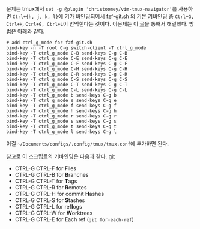문제는 tmux에서 `set -g @plugin 'christoomey/vim-tmux-navigator'`를 사용하면 `Ctrl+{h, j, k, l}`에 키가 바인딩되어서 fzf-git.sh 의 기본 키바인딩 중 `Ctrl+G, Ctrl+H`, `Ctrl+G, Ctrl+L`이 안먹힌다는 것이다. 이문제는 이 [글](https://github.com/junegunn/fzf-git.sh/issues/16#issuecomment-1249657110)을 통해서 해결했다.
방법은 아래와 같다. 
```
# add ctrl_g_mode for fzf-git.sh
bind-key -n -T root C-g switch-client -T ctrl_g_mode
bind-key -T ctrl_g_mode C-B send-keys C-g C-B
bind-key -T ctrl_g_mode C-E send-keys C-g C-E
bind-key -T ctrl_g_mode C-F send-keys C-g C-F
bind-key -T ctrl_g_mode C-H send-keys C-g C-H
bind-key -T ctrl_g_mode C-R send-keys C-g C-R 
bind-key -T ctrl_g_mode C-S send-keys C-g C-S
bind-key -T ctrl_g_mode C-T send-keys C-g C-T
bind-key -T ctrl_g_mode C-L send-keys C-g C-L
bind-key -T ctrl_g_mode b send-keys C-g b 
bind-key -T ctrl_g_mode e send-keys C-g e
bind-key -T ctrl_g_mode f send-keys C-g f 
bind-key -T ctrl_g_mode h send-keys C-g h
bind-key -T ctrl_g_mode r send-keys C-g r
bind-key -T ctrl_g_mode s send-keys C-g s
bind-key -T ctrl_g_mode t send-keys C-g t       
bind-key -T ctrl_g_mode l send-keys C-g l       
```
이걸 `~/Documents/configs/.config/tmux/tmux.conf`에 추가하면 된다.

참고로 이 스크립트의 키바인딩은 다음과 같다. [git](https://github.com/junegunn/fzf-git.sh?tab=readme-ov-file#list-of-bindings)

- CTRL-G CTRL-F for **F**iles
- CTRL-G CTRL-B for **B**ranches
- CTRL-G CTRL-T for **T**ags
- CTRL-G CTRL-R for **R**emotes
- CTRL-G CTRL-H for commit **H**ashes
- CTRL-G CTRL-S for **S**tashes
- CTRL-G CTRL-L for ref**l**ogs
- CTRL-G CTRL-W for **W**orktrees
- CTRL-G CTRL-E for **E**ach ref (`git for-each-ref`)